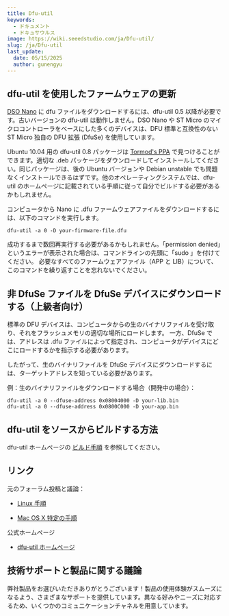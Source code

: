 ```yaml
---
title: Dfu-util
keywords:
  - ドキュメント
  - ドキュサウルス
image: https://wiki.seeedstudio.com/ja/Dfu-util/
slug: /ja/Dfu-util
last_update:
  date: 05/15/2025
  author: gunengyu
---
```



## dfu-util を使用したファームウェアの更新

[DSO Nano](/ja/DSO_Nano "DSO Nano") に dfu ファイルをダウンロードするには、dfu-util 0.5 以降が必要です。古いバージョンの dfu-util は動作しません。DSO Nano や ST Micro のマイクロコントローラをベースにした多くのデバイスは、DFU 標準と互換性のない ST Micro 独自の DFU 拡張 (DfuSe) を使用しています。

Ubuntu 10.04 用の dfu-util 0.8 パッケージは [Tormod's PPA](https://launchpad.net/~tormodvolden/+archive/ppa/+packages?field.series_filter=lucid) で見つけることができます。適切な .deb パッケージをダウンロードしてインストールしてください。同じパッケージは、後の Ubuntu バージョンや Debian unstable でも問題なくインストールできるはずです。他のオペレーティングシステムでは、dfu-util のホームページに記載されている手順に従って自分でビルドする必要があるかもしれません。

コンピュータから Nano に .dfu ファームウェアファイルをダウンロードするには、以下のコマンドを実行します。

```
dfu-util -a 0 -D your-firmware-file.dfu
```

成功するまで数回再実行する必要があるかもしれません。「permission denied」というエラーが表示された場合は、コマンドラインの先頭に「sudo 」を付けてください。
必要なすべてのファームウェアファイル（APP と LIB）について、このコマンドを繰り返すことを忘れないでください。

## 非 DfuSe ファイルを DfuSe デバイスにダウンロードする（上級者向け）

標準の DFU デバイスは、コンピュータからの生のバイナリファイルを受け取り、それをフラッシュメモリの適切な場所にロードします。
一方、DfuSe では、アドレスは .dfu ファイルによって指定され、コンピュータがデバイスにどこにロードするかを指示する必要があります。

したがって、生のバイナリファイルを DfuSe デバイスにダウンロードするには、ターゲットアドレスを知っている必要があります。

例：生のバイナリファイルをダウンロードする場合（開発中の場合）：

```
dfu-util -a 0 --dfuse-address 0x08004000 -D your-lib.bin
dfu-util -a 0 --dfuse-address 0x0800C000 -D your-app.bin
```

## dfu-util をソースからビルドする方法

dfu-util ホームページの [ビルド手順](http://dfu-util.sourceforge.net/build.html) を参照してください。

## リンク

元のフォーラム投稿と議論：

* [Linux 手順](https://forum.seeedstudio.com/viewtopic.php?f=12&amp;t=1353&amp;start=10)

* [Mac OS X 特定の手順](https://forum.seeedstudio.com/viewtopic.php?f=12&amp;t=1364)

公式ホームページ

* [dfu-util ホームページ](http://dfu-util.sourceforge.net/)

## 技術サポートと製品に関する議論

弊社製品をお選びいただきありがとうございます！製品の使用体験がスムーズになるよう、さまざまなサポートを提供しています。異なる好みやニーズに対応するため、いくつかのコミュニケーションチャネルを用意しています。

<div class="button_tech_support_container">
<a href="https://forum.seeedstudio.com/" class="button_forum"></a> 
<a href="https://www.seeedstudio.com/contacts" class="button_email"></a>
</div>

<div class="button_tech_support_container">
<a href="https://discord.gg/eWkprNDMU7" class="button_discord"></a> 
<a href="https://github.com/Seeed-Studio/wiki-documents/discussions/69" class="button_discussion"></a>
</div>